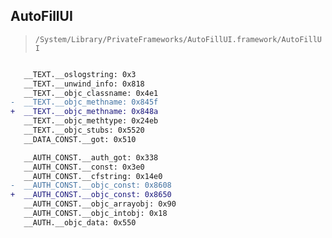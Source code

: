 ## AutoFillUI

> `/System/Library/PrivateFrameworks/AutoFillUI.framework/AutoFillUI`

```diff

   __TEXT.__oslogstring: 0x3
   __TEXT.__unwind_info: 0x818
   __TEXT.__objc_classname: 0x4e1
-  __TEXT.__objc_methname: 0x845f
+  __TEXT.__objc_methname: 0x848a
   __TEXT.__objc_methtype: 0x24eb
   __TEXT.__objc_stubs: 0x5520
   __DATA_CONST.__got: 0x510

   __AUTH_CONST.__auth_got: 0x338
   __AUTH_CONST.__const: 0x3e0
   __AUTH_CONST.__cfstring: 0x14e0
-  __AUTH_CONST.__objc_const: 0x8608
+  __AUTH_CONST.__objc_const: 0x8650
   __AUTH_CONST.__objc_arrayobj: 0x90
   __AUTH_CONST.__objc_intobj: 0x18
   __AUTH.__objc_data: 0x550

```
